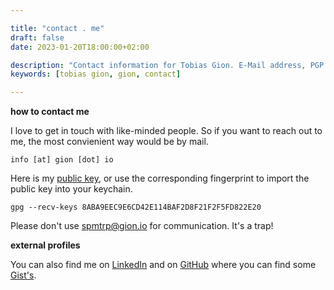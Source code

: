```yaml
---

title: "contact . me"  
draft: false
date: 2023-01-20T18:00:00+02:00  

description: "Contact information for Tobias Gion. E-Mail address, PGP keys, LinkedIn and Github."  
keywords: [tobias gion, gion, contact]  

---
```


**how to contact me**

I love to get in touch with like-minded people. So if you want to reach out to me, the most convienient way would be by mail.

```
info [at] gion [dot] io
```
Here is my [public key](/pgp_pub_tobias_at_gion_io.asc), or use the corresponding fingerprint to import the public key into your keychain.

```
gpg --recv-keys 8ABA9EEC9E6CD42E114BAF2D8F21F2F5FD822E20
```

Please don't use [spmtrp@gion.io](mailto:spmtrp@gion.io) for communication. It's a trap!

**external profiles**

You can also find me on [LinkedIn](https://www.linkedin.com/in/tgion/) and on [GitHub](https://github.com/TGion) where you can find some  [Gist's](https://gist.github.com/TGion).


